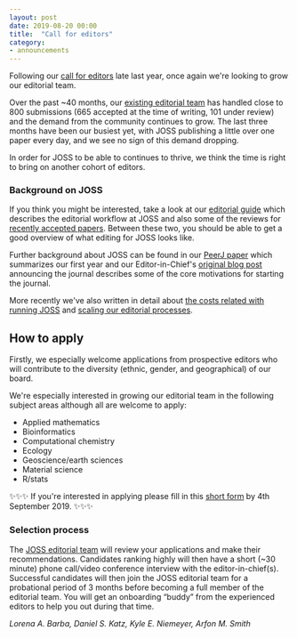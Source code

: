 ```yaml
---
layout: post
date: 2019-08-20 00:00
title:  "Call for editors"
category:
- announcements
---
```


Following our [call for editors](https://blog.joss.theoj.org/2018/12/call-for-editors) late last year, once again we're looking to grow our editorial team.

Over the past ~40 months, our [existing editorial team](http://joss.theoj.org/about#editorial_board) has handled close to 800 submissions (665 accepted at the time of writing, 101 under review) and the demand from the community continues to grow. The last three months have been our busiest yet, with JOSS publishing a little over one paper every day, and we see no sign of this demand dropping.

In order for JOSS to be able to continues to thrive, we think the time is right to bring on another cohort of editors.

### Background on JOSS

If you think you might be interested, take a look at our [editorial guide](https://joss.readthedocs.io/en/latest/editing.html) which describes the editorial workflow at JOSS and also some of the reviews for [recently accepted papers](https://github.com/openjournals/joss-reviews/issues?utf8=%E2%9C%93&q=is%3Aclosed+label%3Aaccepted+). Between these two, you should be able to get a good overview of what editing for JOSS looks like.

Further background about JOSS can be found in our [PeerJ paper](https://peerj.com/articles/cs-147/) which summarizes our first year and our Editor-in-Chief's [original blog post](http://arfon.org/announcing-the-journal-of-open-source-software/index.html) announcing the journal describes some of the core motivations for starting the journal.

More recently we've also written in detail about [the costs related with running JOSS](https://blog.joss.theoj.org/2019/06/cost-models-for-running-an-online-open-journal) and [scaling our editorial processes](https://blog.joss.theoj.org/2019/07/scaling).

## How to apply

Firstly, we especially welcome applications from prospective editors who will contribute to the diversity (ethnic, gender, and geographical) of our board.

We're especially interested in growing our editorial team in the following subject areas although all are welcome to apply:

- Applied mathematics
- Bioinformatics
- Computational chemistry
- Ecology
- Geoscience/earth sciences
- Material science
- R/stats

✨✨✨ If you're interested in applying please fill in this [short form](https://forms.gle/RtqeU7z9tq8LaiEz9) by 4th September 2019. ✨✨✨

### Selection process

The [JOSS editorial team](http://joss.theoj.org/about#editorial_board) will review your applications and make their recommendations. Candidates ranking highly will then have a short (~30 minute) phone call/video conference interview with the editor-in-chief(s). Successful candidates will then join the JOSS editorial team for a probational period of 3 months before becoming a full member of the editorial team. You will get an onboarding “buddy” from the experienced editors to help you out during that time.

_Lorena A. Barba, Daniel S. Katz, Kyle E. Niemeyer, Arfon M. Smith_
